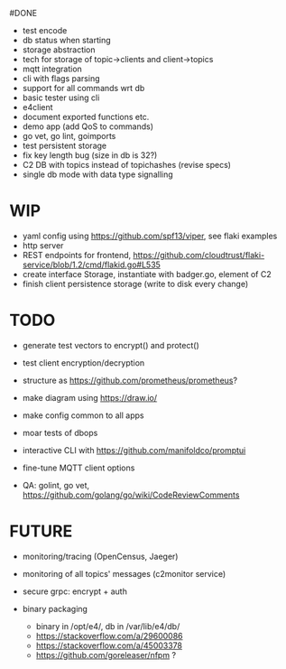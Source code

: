 
#DONE

* test encode
* db status when starting
* storage abstraction
* tech for storage of topic->clients and client->topics
* mqtt integration
* cli with flags parsing
* support for all commands wrt db
* basic tester using cli 
* e4client
* document exported functions etc.
* demo app (add QoS to commands)
* go vet, go lint, goimports
* test persistent storage
* fix key length bug (size in db is 32?)
* C2 DB with topics instead of topichashes (revise specs)
* single db mode with data type signalling

# WIP

* yaml config using https://github.com/spf13/viper, see flaki examples
* http server
* REST endpoints for frontend, https://github.com/cloudtrust/flaki-service/blob/1.2/cmd/flakid.go#L535
* create interface Storage, instantiate with badger.go, element of C2
* finish client persistence storage (write to disk every change)

# TODO

* generate test vectors to encrypt() and protect()
* test client encryption/decryption
* structure as https://github.com/prometheus/prometheus?
* make diagram using https://draw.io/

* make config common to all apps
* moar tests of dbops
* interactive CLI with https://github.com/manifoldco/promptui
* fine-tune MQTT client options

* QA: golint, go vet, https://github.com/golang/go/wiki/CodeReviewComments

# FUTURE

* monitoring/tracing (OpenCensus, Jaeger)

* monitoring of all topics' messages (c2monitor service)
* secure grpc: encrypt + auth
* binary packaging
    - binary in /opt/e4/, db in /var/lib/e4/db/
    - https://stackoverflow.com/a/29600086
    - https://stackoverflow.com/a/45003378
    - https://github.com/goreleaser/nfpm ?
